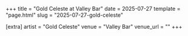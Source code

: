 +++
title = "Gold Celeste at Valley Bar"
date = 2025-07-27
template = "page.html"
slug = "2025-07-27-gold-celeste"

[extra]
artist = "Gold Celeste"
venue = "Valley Bar"
venue_url = ""
+++

